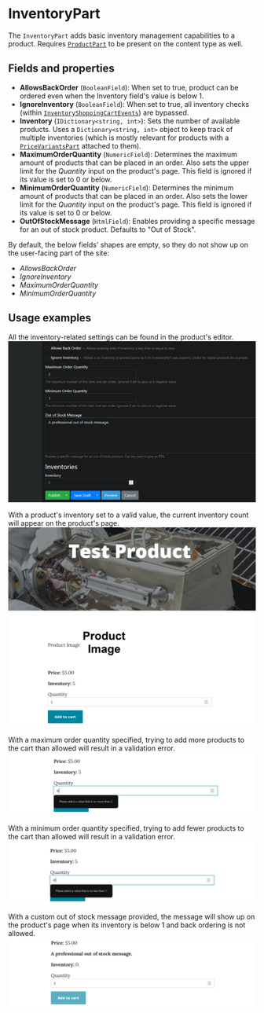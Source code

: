 # InventoryPart

The `InventoryPart` adds basic inventory management capabilities to a product. Requires [`ProductPart`](product-part.md) to be present on the content type as well.

## Fields and properties
- **AllowsBackOrder** (`BooleanField`): When set to true, product can be ordered even when the Inventory field's value is below 1.
- **IgnoreInventory** (`BooleanField`): When set to true, all inventory checks (within [`InventoryShoppingCartEvents`](https://github.com/OrchardCMS/OrchardCore.Commerce/blob/main/src/Modules/OrchardCore.Commerce/Events/InventoryShoppingCartEvents.cs)) are bypassed.
- **Inventory** (`IDictionary<string, int>`): Sets the number of available products. Uses a `Dictionary<string, int>` object to keep track of multiple inventories (which is mostly relevant for products with a [`PriceVariantsPart`](price-variants-part.md) attached to them).
- **MaximumOrderQuantity** (`NumericField`): Determines the maximum amount of products that can be placed in an order. Also sets the upper limit for the _Quantity_ input on the product's page. This field is ignored if its value is set to 0 or below.
- **MinimumOrderQuantity** (`NumericField`): Determines the minimum amount of products that can be placed in an order. Also sets the lower limit for the _Quantity_ input on the product's page. This field is ignored if its value is set to 0 or below.
- **OutOfStockMessage** (`HtmlField`): Enables providing a specific message for an out of stock product. Defaults to "Out of Stock".

By default, the below fields' shapes are empty, so they do not show up on the user-facing part of the site:

- _AllowsBackOrder_
- _IgnoreInventory_
- _MaximumOrderQuantity_
- _MinimumOrderQuantity_

## Usage examples
All the inventory-related settings can be found in the product's editor.
![image](../assets/images/inventory-part/inventory-editor-example.png)

With a product's inventory set to a valid value, the current inventory count will appear on the product's page.
![image](../assets/images/inventory-part/inventory-value-example.png)

With a maximum order quantity specified, trying to add more products to the cart than allowed will result in a validation error.
![image](../assets/images/inventory-part/inventory-max-quantity-example.png)

With a minimum order quantity specified, trying to add fewer products to the cart than allowed will result in a validation error.
![image](../assets/images/inventory-part/inventory-min-quantity-example.png)

With a custom out of stock message provided, the message will show up on the product's page when its inventory is below 1 and back ordering is not allowed.
![image](../assets/images/inventory-part/inventory-out-of-stock-example.png)
